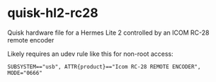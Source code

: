 # quisk-hl2-rc28
Quisk hardware file for a Hermes Lite 2 controlled by an ICOM RC-28 remote encoder

Likely requires an udev rule like this for non-root access:
~~~
SUBSYSTEM=="usb", ATTR{product}=="Icom RC-28 REMOTE ENCODER", MODE="0666"
~~~
